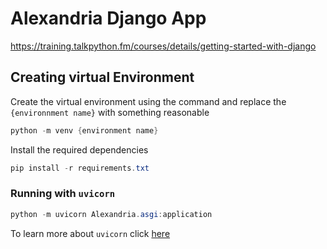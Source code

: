 # Alexandria Django App
https://training.talkpython.fm/courses/details/getting-started-with-django

## Creating virtual Environment

Create the virtual environment using the command and replace the `{environnment name}` with something reasonable
```Powershell
python -m venv {environment name}
```

Install the required dependencies
```Powershell
pip install -r requirements.txt
```

### Running with `uvicorn`

```powershell
python -m uvicorn Alexandria.asgi:application
```

To learn more about `uvicorn` click [here](https://docs.djangoproject.com/en/4.1/howto/deployment/asgi/uvicorn/)